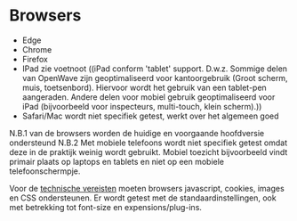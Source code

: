 # Browsers

  * Edge
  * Chrome
  * Firefox
  * IPad zie voetnoot ((iPad conform 'tablet' support. D.w.z. Sommige delen van OpenWave zijn geoptimaliseerd voor kantoorgebruik (Groot scherm, muis, toetsenbord). Hiervoor wordt het gebruik van een tablet-pen aangeraden. Andere delen voor mobiel gebruik geoptimaliseerd voor iPad (bijvoorbeeld voor inspecteurs, multi-touch, klein scherm).))
  * Safari/Mac wordt niet specifiek getest, werkt over het algemeen goed

N.B.1 van de browsers worden de huidige en voorgaande hoofdversie ondersteund
N.B.2 Met mobiele telefoons wordt niet specifiek getest omdat deze in de praktijk weinig wordt gebruikt. Mobiel toezicht bijvoorbeeld vindt primair plaats op laptops en tablets en niet op een mobiele telefoonschermpje.

Voor de [technische vereisten](/docs/techniek.md) moeten browsers javascript, cookies, images en CSS ondersteunen. Er wordt getest met de standaardinstellingen, ook met betrekking tot font-size en expensions/plug-ins.

